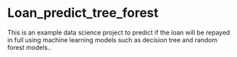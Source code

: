 # Loan_predict_tree_forest
This is an example data science project to predict if the loan will be repayed in full using machine learning models such as decision tree and random forest models..
